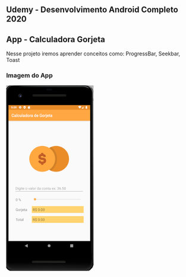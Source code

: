 ## Udemy - Desenvolvimento Android Completo 2020
## App - Calculadora Gorjeta

Nesse projeto iremos aprender conceitos como: ProgressBar, Seekbar, Toast

### Imagem do App

![Imagem APP](https://github.com/Jardier/calculadora-gorjeta/blob/master/app/src/main/res/drawable/imagem_app.PNG)
